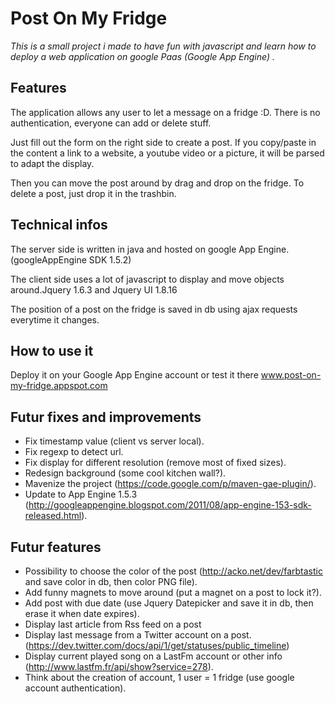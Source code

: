 # Post On My Fridge

*This is a small project i made to have fun with javascript and learn how to deploy a web application on google Paas (Google App Engine) .*

## Features 

The application allows any user to let a message on a fridge :D.
There is no authentication, everyone can add or delete stuff.

Just fill out the form on the right side to create a post. If you copy/paste in the content a link to a website, a youtube video or a picture, it will be parsed to adapt the display.

Then you can move the post around by drag and drop on the fridge. To delete a post, just drop it in the trashbin.   

## Technical infos

The server side is written in java and hosted on google App Engine.(googleAppEngine SDK 1.5.2)

The client side uses a lot of javascript to display and move objects around.Jquery 1.6.3  and Jquery UI 1.8.16

The position of a post on the fridge is saved in db using ajax requests everytime it changes. 

## How to use it

Deploy it on your Google App Engine account or test it there www.post-on-my-fridge.appspot.com

## Futur fixes and improvements

* Fix timestamp value (client vs server local).
* Fix regexp to detect url.
* Fix display for different resolution (remove most of fixed sizes). 
* Redesign background (some cool kitchen wall?).
* Mavenize the project (https://code.google.com/p/maven-gae-plugin/).
* Update to App Engine 1.5.3 (http://googleappengine.blogspot.com/2011/08/app-engine-153-sdk-released.html).

## Futur features

* Possibility to choose the color of the post (http://acko.net/dev/farbtastic and save color in db, then color PNG file).
* Add funny magnets to move around (put a magnet on a post to lock it?).
* Add post with due date (use Jquery Datepicker and save it in db, then erase it when date expires).
* Display last article from Rss feed on a post
* Display last message from a Twitter account on a post.(https://dev.twitter.com/docs/api/1/get/statuses/public_timeline)
* Display current played song on a LastFm account or other info (http://www.lastfm.fr/api/show?service=278).
* Think about the creation of account, 1 user = 1 fridge (use google account authentication).
